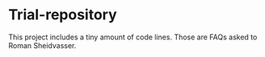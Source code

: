 # Trial-repository
This project includes a tiny amount of code lines. Those are FAQs asked to Roman Sheidvasser.

